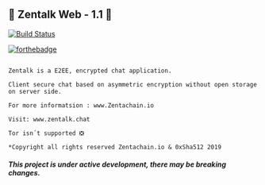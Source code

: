 ## :statue_of_liberty: Zentalk Web - 1.1 :statue_of_liberty:

[![Build Status](https://travis-ci.org/dwyl/esta.svg?branch=master)](www.zentalk.chat)

[![forthebadge](https://forthebadge.com/images/badges/built-with-love.svg)](https://zentachain.io)

````

Zentalk is a E2EE, encrypted chat application.

Client secure chat based on asymmetric encryption without open storage on server side.

For more informatsion : www.Zentachain.io 

Visit: www.zentalk.chat

Tor isn´t supported ❎ 

*Copyright all rights reserved Zentachain.io & 0xSha512 2019
````
##### This project is under active development, there may be breaking changes.

